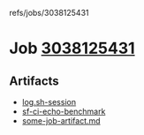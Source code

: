 refs/jobs/3038125431

# Job [3038125431](https://github.com/rokmoln/support-firecloud/runs/3038125431?check_suite_focus=true)

## Artifacts

* [log.sh-session](log.sh-session)
* [sf-ci-echo-benchmark](sf-ci-echo-benchmark)
* [some-job-artifact.md](some-job-artifact.md)

